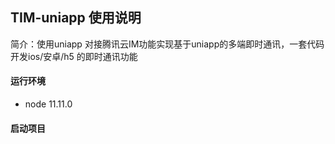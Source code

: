 ## TIM-uniapp 使用说明

简介：使用uniapp 对接腾讯云IM功能实现基于uniapp的多端即时通讯，一套代码开发ios/安卓/h5 的即时通讯功能

#### 运行环境

- node 11.11.0

#### 启动项目



